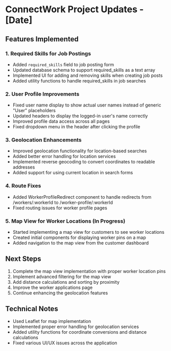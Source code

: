 # ConnectWork Project Updates - [Date]

## Features Implemented

### 1. Required Skills for Job Postings
- Added `required_skills` field to job posting form
- Updated database schema to support required_skills as a text array
- Implemented UI for adding and removing skills when creating job posts
- Added utility functions to handle required_skills in job searches

### 2. User Profile Improvements
- Fixed user name display to show actual user names instead of generic "User" placeholders
- Updated headers to display the logged-in user's name correctly
- Improved profile data access across all pages
- Fixed dropdown menu in the header after clicking the profile

### 3. Geolocation Enhancements
- Improved geolocation functionality for location-based searches
- Added better error handling for location services
- Implemented reverse geocoding to convert coordinates to readable addresses
- Added support for using current location in search forms

### 4. Route Fixes
- Added WorkerProfileRedirect component to handle redirects from /workers/:workerId to /worker-profile/:workerId
- Fixed routing issues for worker profile pages

### 5. Map View for Worker Locations (In Progress)
- Started implementing a map view for customers to see worker locations
- Created initial components for displaying worker pins on a map
- Added navigation to the map view from the customer dashboard

## Next Steps

1. Complete the map view implementation with proper worker location pins
2. Implement advanced filtering for the map view
3. Add distance calculations and sorting by proximity
4. Improve the worker applications page
5. Continue enhancing the geolocation features

## Technical Notes

- Used Leaflet for map implementation
- Implemented proper error handling for geolocation services
- Added utility functions for coordinate conversions and distance calculations
- Fixed various UI/UX issues across the application
